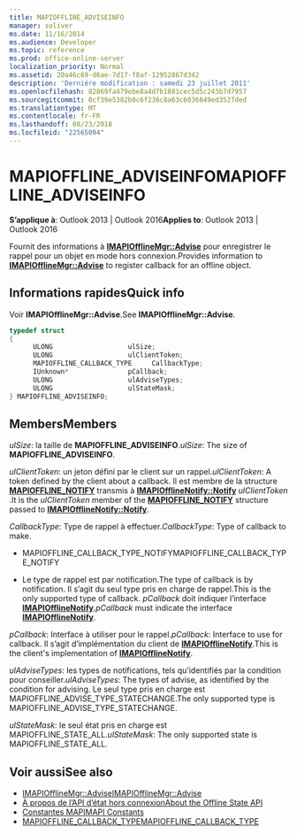 ```yaml
---
title: MAPIOFFLINE_ADVISEINFO
manager: soliver
ms.date: 11/16/2014
ms.audience: Developer
ms.topic: reference
ms.prod: office-online-server
localization_priority: Normal
ms.assetid: 20a46c69-d6ae-7d17-f8af-12952867d342
description: 'Derniére modification : samedi 23 juillet 2011'
ms.openlocfilehash: 82869fa479ebe8a4d7b1881cec5d5c243b7d7957
ms.sourcegitcommit: 0cf39e5382b8c6f236c8a63c6036849ed3527ded
ms.translationtype: MT
ms.contentlocale: fr-FR
ms.lasthandoff: 08/23/2018
ms.locfileid: "22565094"
---
```

# <a name="mapiofflineadviseinfo"></a><span data-ttu-id="7fb9d-103">MAPIOFFLINE_ADVISEINFO</span><span class="sxs-lookup"><span data-stu-id="7fb9d-103">MAPIOFFLINE_ADVISEINFO</span></span>
 
<span data-ttu-id="7fb9d-104">**S’applique à**: Outlook 2013 | Outlook 2016</span><span class="sxs-lookup"><span data-stu-id="7fb9d-104">**Applies to**: Outlook 2013 | Outlook 2016</span></span> 
  
<span data-ttu-id="7fb9d-105">Fournit des informations à **[IMAPIOfflineMgr::Advise](imapiofflinemgr-advise.md)** pour enregistrer le rappel pour un objet en mode hors connexion.</span><span class="sxs-lookup"><span data-stu-id="7fb9d-105">Provides information to **[IMAPIOfflineMgr::Advise](imapiofflinemgr-advise.md)** to register callback for an offline object.</span></span> 
  
## <a name="quick-info"></a><span data-ttu-id="7fb9d-106">Informations rapides</span><span class="sxs-lookup"><span data-stu-id="7fb9d-106">Quick info</span></span>

<span data-ttu-id="7fb9d-107">Voir **IMAPIOfflineMgr::Advise**.</span><span class="sxs-lookup"><span data-stu-id="7fb9d-107">See **IMAPIOfflineMgr::Advise**.</span></span> 
  
```cpp
typedef struct 
{ 
      ULONG                   ulSize; 
      ULONG                   ulClientToken; 
      MAPIOFFLINE_CALLBACK_TYPE     CallbackType; 
      IUnknown*               pCallback; 
      ULONG                   ulAdviseTypes; 
      ULONG                   ulStateMask; 
} MAPIOFFLINE_ADVISEINFO;
```

## <a name="members"></a><span data-ttu-id="7fb9d-108">Members</span><span class="sxs-lookup"><span data-stu-id="7fb9d-108">Members</span></span>

<span data-ttu-id="7fb9d-109">_ulSize_: la taille de **MAPIOFFLINE_ADVISEINFO**.</span><span class="sxs-lookup"><span data-stu-id="7fb9d-109">_ulSize_: The size of **MAPIOFFLINE_ADVISEINFO**.</span></span> 
    
<span data-ttu-id="7fb9d-110">_ulClientToken_: un jeton défini par le client sur un rappel.</span><span class="sxs-lookup"><span data-stu-id="7fb9d-110">_ulClientToken_: A token defined by the client about a callback.</span></span> <span data-ttu-id="7fb9d-111">Il est membre de la structure **[MAPIOFFLINE_NOTIFY](mapioffline_notify.md)** transmis à **[IMAPIOfflineNotify::Notify](imapiofflinenotify-notify.md)** *ulClientToken* .</span><span class="sxs-lookup"><span data-stu-id="7fb9d-111">It is the *ulClientToken* member of the **[MAPIOFFLINE_NOTIFY](mapioffline_notify.md)** structure passed to **[IMAPIOfflineNotify::Notify](imapiofflinenotify-notify.md)**.</span></span> 
    
<span data-ttu-id="7fb9d-112">_CallbackType_: Type de rappel à effectuer.</span><span class="sxs-lookup"><span data-stu-id="7fb9d-112">_CallbackType_: Type of callback to make.</span></span>
    
   -  <span data-ttu-id="7fb9d-113">MAPIOFFLINE_CALLBACK_TYPE_NOTIFY</span><span class="sxs-lookup"><span data-stu-id="7fb9d-113">MAPIOFFLINE_CALLBACK_TYPE_NOTIFY</span></span> 
    
   - <span data-ttu-id="7fb9d-114">Le type de rappel est par notification.</span><span class="sxs-lookup"><span data-stu-id="7fb9d-114">The type of callback is by notification.</span></span> <span data-ttu-id="7fb9d-115">Il s’agit du seul type pris en charge de rappel.</span><span class="sxs-lookup"><span data-stu-id="7fb9d-115">This is the only supported type of callback.</span></span>  <span data-ttu-id="7fb9d-116">*pCallback* doit indiquer l’interface **[IMAPIOfflineNotify](imapiofflinenotifyiunknown.md)**.</span><span class="sxs-lookup"><span data-stu-id="7fb9d-116">*pCallback*  must indicate the interface **[IMAPIOfflineNotify](imapiofflinenotifyiunknown.md)**.</span></span> 
    
<span data-ttu-id="7fb9d-117">_pCallback_: Interface à utiliser pour le rappel.</span><span class="sxs-lookup"><span data-stu-id="7fb9d-117">_pCallback_: Interface to use for callback.</span></span> <span data-ttu-id="7fb9d-118">Il s’agit d’implémentation du client de **[IMAPIOfflineNotify](imapiofflinenotifyiunknown.md)**.</span><span class="sxs-lookup"><span data-stu-id="7fb9d-118">This is the client's implementation of **[IMAPIOfflineNotify](imapiofflinenotifyiunknown.md)**.</span></span> 
    
<span data-ttu-id="7fb9d-119">_ulAdviseTypes_: les types de notifications, tels qu’identifiés par la condition pour conseiller.</span><span class="sxs-lookup"><span data-stu-id="7fb9d-119">_ulAdviseTypes_: The types of advise, as identified by the condition for advising.</span></span> <span data-ttu-id="7fb9d-120">Le seul type pris en charge est MAPIOFFLINE_ADVISE_TYPE_STATECHANGE.</span><span class="sxs-lookup"><span data-stu-id="7fb9d-120">The only supported type is MAPIOFFLINE_ADVISE_TYPE_STATECHANGE.</span></span>
    
<span data-ttu-id="7fb9d-121">_ulStateMask_: le seul état pris en charge est MAPIOFFLINE_STATE_ALL.</span><span class="sxs-lookup"><span data-stu-id="7fb9d-121">_ulStateMask_: The only supported state is MAPIOFFLINE_STATE_ALL.</span></span>
    
## <a name="see-also"></a><span data-ttu-id="7fb9d-122">Voir aussi</span><span class="sxs-lookup"><span data-stu-id="7fb9d-122">See also</span></span>

- [<span data-ttu-id="7fb9d-123">IMAPIOfflineMgr::Advise</span><span class="sxs-lookup"><span data-stu-id="7fb9d-123">IMAPIOfflineMgr::Advise</span></span>](imapiofflinemgr-advise.md)
- [<span data-ttu-id="7fb9d-124">À propos de l’API d’état hors connexion</span><span class="sxs-lookup"><span data-stu-id="7fb9d-124">About the Offline State API</span></span>](about-the-offline-state-api.md) 
- [<span data-ttu-id="7fb9d-125">Constantes MAPI</span><span class="sxs-lookup"><span data-stu-id="7fb9d-125">MAPI Constants</span></span>](mapi-constants.md) 
- [<span data-ttu-id="7fb9d-126">MAPIOFFLINE_CALLBACK_TYPE</span><span class="sxs-lookup"><span data-stu-id="7fb9d-126">MAPIOFFLINE_CALLBACK_TYPE</span></span>](mapioffline_callback_type.md)

